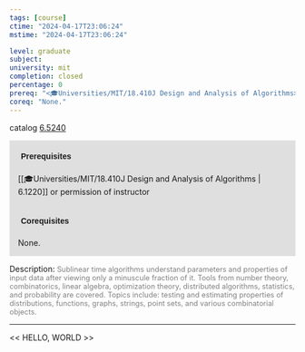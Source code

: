 ```yaml
---
tags: [course]
ctime: "2024-04-17T23:06:24"
mstime: "2024-04-17T23:06:24"

level: graduate
subject: 
university: mit
completion: closed
percentage: 0
prereq: "<🎓Universities/MIT/18.410J Design and Analysis of Algorithms> or permission of instructor"
coreq: "None."
---
```


catalog [6.5240](http://student.mit.edu/catalog/m6a.html#6.5240)

<span style="display: block; padding: 15px; background-color: rgb(100, 100, 100, 0.2);"><font id="m_prereq3316_0" style="display: block; font-family: Arial, sans-serif; font-weight: bold; padding: 5px">Prerequisites</font><br><span id="prereq3316_0">[[🎓Universities/MIT/18.410J Design and Analysis of Algorithms | 6.1220]] or permission of instructor</span></span>
<span style="display: block; padding: 15px; background-color: rgb(100, 100, 100, 0.2);"><font id="m_coreq3316_0" style="display: block; font-family: Arial, sans-serif; font-weight: bold; padding: 5px">Corequisites</font><br><span id="coreq3316_0">None.</span></span>

<font style="">Description:</font>
<font style="color: grey; font-size: 0.8rem;">Sublinear time algorithms understand parameters and properties of input data after viewing only a minuscule fraction of it. Tools from number theory, combinatorics, linear algebra, optimization theory, distributed algorithms, statistics, and probability are covered. Topics include: testing and estimating properties of distributions, functions, graphs, strings, point sets, and various combinatorial objects.</font>



---

<< HELLO, WORLD >>
